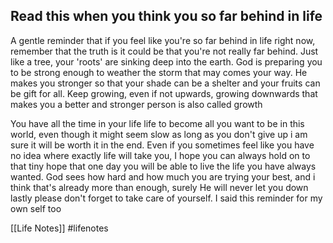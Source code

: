 ## Read this when you think you so far behind in life

A gentle reminder that if you feel like you're so far behind in life right now, remember that the truth is it could be that you're not really far behind. Just like a tree, your 'roots' are sinking deep into the earth. God is preparing you to be strong enough to weather the storm that may comes your way. He makes you stronger so that your shade can be a shelter and your fruits can be gift for all. Keep growing, even if not upwards, growing downwards that makes you a better and stronger person is also called growth

You have all the time in your life life to become all you want to be in this world, even though it might seem slow as long as you don't give up i am sure it will be worth it in the end. Even if you sometimes feel like you have no idea where exactly life will take you, I hope you can always hold on to that tiny hope that one day you will be able to live the life you have always wanted. God sees how hard and how much you are trying your best, and i think that's already more than enough, surely He will never let you down lastly please don't forget to take care of yourself. I said this reminder for my own self too

[[Life Notes]]
#lifenotes 
